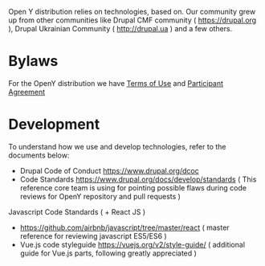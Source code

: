 Open Y distribution relies on technologies, based on. 
Our community grew up from other communities like Drupal CMF community ( https://drupal.org ), Drupal Ukrainian Community ( http://drupal.ua ) and a few others.

# Bylaws

For the OpenY distribution we have [Terms of Use](https://github.com/ymcatwincities/openy/wiki/Open-Y-Terms-of-Use) and [Participant Agreement](https://github.com/ymcatwincities/openy/wiki/Open-Y-Participant-Agreement)

# Development

To understand how we use and develop technologies, refer to the documents below:

* Drupal Code of Conduct https://www.drupal.org/dcoc 
* Code Standards https://www.drupal.org/docs/develop/standards ( This reference core team is using for pointing possible flaws during code reviews for OpenY repository and pull requests )

Javascript Code Standards  ( + React JS )
* https://github.com/airbnb/javascript/tree/master/react ( master reference for reviewing javascript ES5/ES6 )
* Vue.js code styleguide https://vuejs.org/v2/style-guide/ ( additional guide for Vue.js parts, following greatly appreciated )


